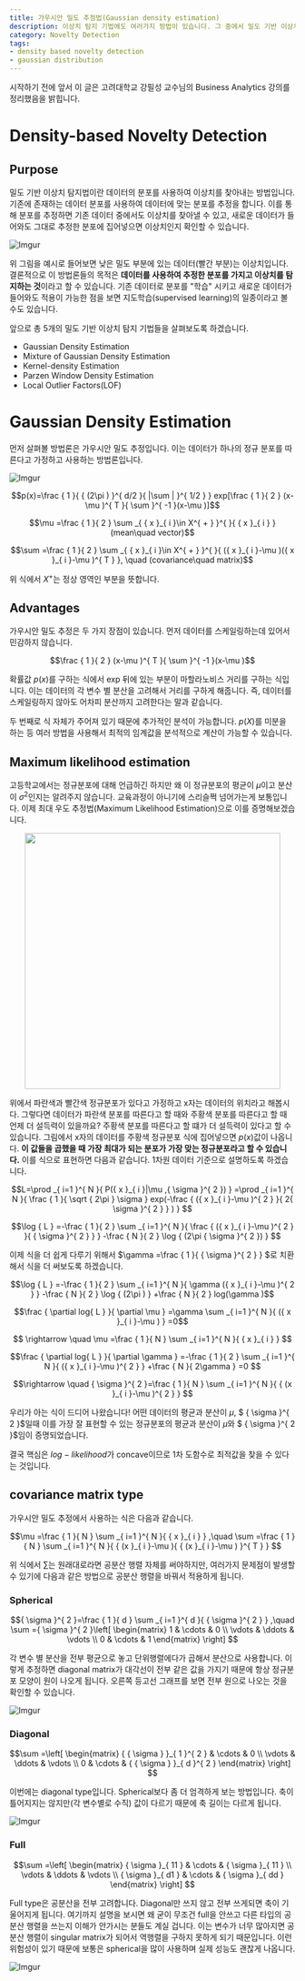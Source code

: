 ```yaml
---
title: 가우시안 밀도 추정법(Gaussian density estimation)
description: 이상치 탐지 기법에도 여러가지 방법이 있습니다. 그 중에서 밀도 기반 이상치 탐지법(Density based novelty detection)을 앞으로 몇 개 소개해 드릴텐데요, 가장 먼저 가우시안 밀도 추정법(Gaussian density estimation)에 대해 설명드리겠습니다.
category: Novelty Detection
tags:
- density based novelty detection
- gaussian distribution
---
```



시작하기 전에 앞서 이 글은 고려대학교 강필성 교수님의 Business Analytics 강의를 정리했음을 밝힙니다.


# Density-based Novelty Detection

## Purpose

밀도 기반 이상치 탐지법이란 데이터의 분포를 사용하여 이상치를 찾아내는 방법입니다. 기존에 존재하는 데이터 분포를 사용하여 데이터에 맞는 분포를 추정을 합니다. 이를 통해 분포를 추정하면 기존 데이터 중에서도 이상치를 찾아낼 수 있고, 새로운 데이터가 들어와도 그대로 추정한 분포에 집어넣으면 이상치인지 확인할 수 있습니다.


![Imgur](https://i.imgur.com/YcugOBe.png)

위 그림을 예시로 들어보면 낮은 밀도 부분에 있는 데이터(빨간 부분)는 이상치입니다.
결론적으로 이 방법론들의 목적은 **데이터를 사용하여 추정한 분포를 가지고 이상치를 탐지하는 것**이라고 할 수 있습니다. 기존 데이터로 분포를 "학습" 시키고 새로운 데이터가 들어와도 적용이 가능한 점을 보면 지도학습(supervised learning)의 일종이라고 볼 수도 있습니다.

앞으로 총 5개의 밀도 기반 이상치 탐지 기법들을 살펴보도록 하겠습니다.

- Gaussian Density Estimation
- Mixture of Gaussian Density Estimation
- Kernel-density Estimation
- Parzen Window Density Estimation
- Local Outlier Factors(LOF)

# Gaussian Density Estimation

먼저 살펴볼 방법론은 가우시안 밀도 추정입니다. 이는 데이터가 하나의 정규 분포를 따른다고 가정하고 사용하는 방법론입니다.

![Imgur](https://i.imgur.com/o0wdkoW.png)

$$p(x)=\frac { 1 }{ { (2\pi ) }^{ d/2 }{ |\sum  | }^{ 1/2 } } exp[\frac { 1 }{ 2 } (x-\mu )^{ T }{ \sum   }^{ -1 }(x-\mu )]$$

$$\mu =\frac { 1 }{ 2 } \sum _{ { x }_{ i }\in X^{ + } }^{  }{ { x }_{ i } } (mean\quad vector)$$

$$\sum  =\frac { 1 }{ 2 } \sum _{ { x }_{ i }\in X^{ + } }^{  }{ ({ x }_{ i }-\mu )({ x }_{ i }-\mu )^{ T } }, \quad (covariance\quad matrix)$$

위 식에서 ${ X }^{ + }$는 정상 영역인 부분을 뜻합니다. 

## Advantages

가우시안 밀도 추정은 두 가지 장점이 있습니다. 먼저 데이터를 스케일링하는데 있어서 민감하지 않습니다. 

$$\frac { 1 }{ 2 } (x-\mu )^{ T }{ \sum   }^{ -1 }(x-\mu )$$

확률값 $p(x)$를 구하는 식에서 exp 뒤에 있는 부분이 마할라노비스 거리를 구하는 식입니다. 이는 데이터의 각 변수 별 분산을 고려해서 거리를 구하게 해줍니다. 즉, 데이터를 스케일링하지 않아도 어차피 분산까지 고려한다는 말과 같습니다.

두 번째로 식 자체가 주어져 있기 때문에 추가적인 분석이 가능합니다. $p(X)$를 미분을 하는 등 여러 방법을 사용해서 최적의 임계값을 분석적으로 계산이 가능할 수 있습니다.

## Maximum likelihood estimation

고등학교에서는 정규분포에 대해 언급하긴 하지만 왜 이 정규분포의 평균이 $\mu$이고 분산이 ${ \sigma  }^{ 2 }$인지는 알려주지 않습니다. 교육과정이 아니기에 스리슬쩍 넘어가는게 보통입니다. 이제 최대 우도 추정법(Maximum Likelihood Estimation)으로 이를 증명해보겠습니다.

<div align="center">
<a href="https://imgur.com/gofjkS6"><img src="https://i.imgur.com/gofjkS6.png" width="450px"/></a></div>

위에서 파란색과 빨간색 정규분포가 있다고 가정하고 x자는 데이터의 위치라고 해봅시다. 그렇다면 데이터가 파란색 분포를 따른다고 할 때와 주황색 분포를 따른다고 할 때 언제 더 설득력이 있을까요? 주황색 분포를 따른다고 할 떄가 더 설득력이 있다고 할 수 있습니다. 그림에서 x자의 데이터를 주황색 정규분포 식에 집어넣으면 $p(x)$값이 나옵니다. **이 값들을 곱했을 때 가장 최대가 되는 분포가 가장 맞는 정규분포라고 할 수 있습니다.** 이를 식으로 표현하면 다음과 같습니다. 1차원 데이터 기준으로 설명하도록 하겠습니다.

$$L=\prod _{ i=1 }^{ N }{ P({ x }_{ i }|\mu ,{ \sigma  }^{ 2 }) } =\prod _{ i=1 }^{ N }{ \frac { 1 }{ \sqrt { 2\pi  } \sigma  } exp(-\frac { ({ x }_{ i }-\mu )^{ 2 } }{ 2{ \sigma  }^{ 2 } } ) } $$

$$\log { L } =-\frac { 1 }{ 2 } \sum _{ i=1 }^{ N }{ \frac { ({ x }_{ i }-\mu )^{ 2 } }{ { \sigma  }^{ 2 } }  } -\frac { N }{ 2 } \log { (2\pi { \sigma  }^{ 2 }) } $$


이제 식을 더 쉽게 다루기 위해서 $\gamma =\frac { 1 }{ { \sigma  }^{ 2 } } $로 치환해서 식을 더 써보도록 하겠습니다.


$$\log { L } =-\frac { 1 }{ 2 } \sum _{ i=1 }^{ N }{ \gamma ({ x }_{ i }-\mu )^{ 2 } } -\frac { N }{ 2 } \log { (2\pi ) } +\frac { N }{ 2 } log(\gamma )$$

$$\frac { \partial log{ L } }{ \partial \mu  } =\gamma \sum _{ i=1 }^{ N }{ ({ x }_{ i }-\mu ) } =0$$


$$ \rightarrow \quad \mu =\frac { 1 }{ N } \sum _{ i=1 }^{ N }{ { x }_{ i } } $$


$$\frac { \partial log{ L } }{ \partial \gamma  } =-\frac { 1 }{ 2 } \sum _{ i=1 }^{ N }{ ({ x }_{ i }-\mu )^{ 2 } } +\frac { N }{ 2\gamma  } =0 $$


$$\rightarrow \quad { \sigma  }^{ 2 }=\frac { 1 }{ N } \sum _{ i=1 }^{ N }{ { (x }_{ i }-\mu )^{ 2 } } $$


우리가 아는 식이 드디어 나왔습니다! 어떤 데이터의 평균과 분산이 $\mu$, $ { \sigma  }^{ 2 }$일때 이를 가장 잘 표현할 수 있는 정규분포의 평균과 분산이 $\mu$와 $ { \sigma  }^{ 2 }$임이 증명되었습니다.

결국 핵심은 $log-likelihood$가 concave이므로 1차 도함수로 최적값을 찾을 수 있다는 것입니다.




## covariance matrix type

가우시안 밀도 추정에서 사용하는 식은 다음과 같습니다.

$$\mu =\frac { 1 }{ N } \sum _{ i=1 }^{ N }{ { x }_{ i } } ,\quad \sum  =\frac { 1 }{ N } \sum _{ i=1 }^{ N }{ { (x }_{ i }-\mu ){ { (x }_{ i }-\mu ) }^{ T } } $$

위 식에서 $\sum$는 원래대로라면 공분산 행렬 자체를 써야하지만, 여러가지 문제점이 발생할 수 있기에 다음과 같은 방법으로 공분산 행렬을 바꿔서 적용하게 됩니다. 



### Spherical

$${ \sigma  }^{ 2 }=\frac { 1 }{ d } \sum _{ i=1 }^{ d }{ { \sigma  }^{ 2 } } ,\quad \sum  ={ \sigma  }^{ 2 }\left[ \begin{matrix} 1 & \cdots  & 0 \\ \vdots  & \ddots  & \vdots  \\ 0 & \cdots  & 1 \end{matrix} \right] $$

각 변수 별 분산을 전부 평균으로 놓고 단위행렬에다가 곱해서 분산으로 사용합니다. 이렇게 추정하면 diagonal matrix가 대각선이 전부 같은 값을 가지기 때문에 항상 정규분포 모양이 원이 나오게 됩니다. 
오른쪽 등고선 그래프를 보면 전부 원으로 나오는 것을 확인할 수 있습니다.

![Imgur](https://i.imgur.com/vZWtNIk.png)

### Diagonal

$$\sum  =\left[ \begin{matrix} { { \sigma  } }_{ 1 }^{ 2 } & \cdots  & 0 \\ \vdots  & \ddots  & \vdots  \\ 0 & \cdots  & { { \sigma  } }_{ d }^{ 2 } \end{matrix} \right] $$

이번에는 diagonal type입니다. Spherical보다 좀 더 엄격하게 보는 방법입니다. 축이 틀어지지는 않지만(각 변수별로 수직) 값이 다르기 때문에 축 길이는 다르게 됩니다.


![Imgur](https://i.imgur.com/VAIKKYd.png)

### Full

$$\sum  =\left[ \begin{matrix} { \sigma  }_{ 11 } & \cdots  & { \sigma  }_{ 11 } \\ \vdots  & \ddots  & \vdots  \\ { \sigma  }_{ d1 } & \cdots  & { \sigma  }_{ dd } \end{matrix} \right] $$

Full type은 공분산을 전부 고려합니다. Diagonal만 쓰지 않고 전부 쓰게되면 축이 기울어지게 됩니다. 여기까지 설명을 보시면 왜 굳이 무조건 full을 안쓰고 다른 타입의 공분산 행렬을 쓰는지 이해가 안가시는 분들도 계실 겁니다. 이는 변수가 너무 많아지면 공분산 행렬이 singular matrix가 되어서 역행렬을 구하지 못하게 되기 때문입니다. 이런 위험성이 있기 때문에 보통은 spherical을 많이 사용하며 실제 성능도 괜찮게 나옵니다.

![Imgur](https://i.imgur.com/ic7e1Nx.png)




